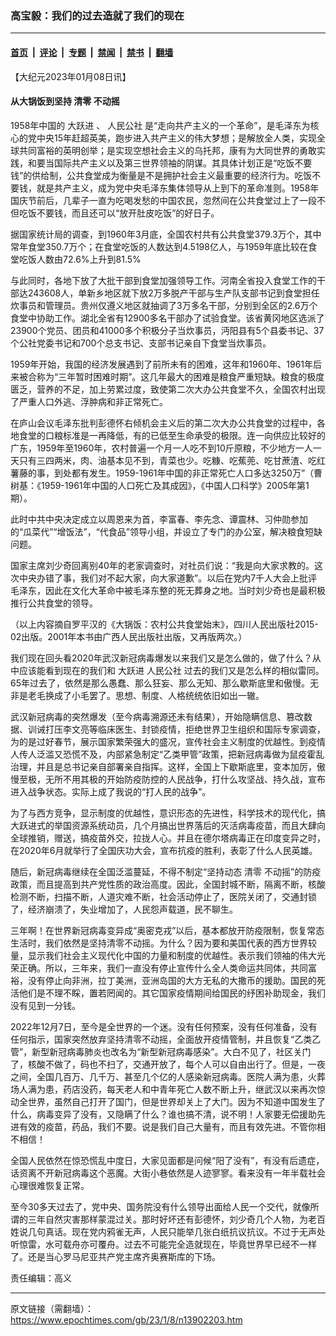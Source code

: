 ### 高宝毅：我们的过去造就了我们的现在

---

#### [首页](../../../..?n13902203) &nbsp;|&nbsp; [评论](../../../../../epoch-comment?n13902203) &nbsp;|&nbsp; [专题](../../../../../epoch-special?n13902203) &nbsp;|&nbsp; [禁闻](../../../../../epoch-news?n13902203) &nbsp;|&nbsp; [禁书](../../../../../books?n13902203) &nbsp;|&nbsp; [翻墙](https://github.com/gfw-breaker/nogfw/blob/master/README.md?n13902203)


<div class="post_content" id="artbody" itemprop="articleBody">
 <!-- article content begin -->
 <p>
  【大纪元2023年01月08日讯】
 </p>
 <h4>
  从大锅饭到坚持
  <ok href="https://www.epochtimes.com/gb/tag/%E6%B8%85%E9%9B%B6.html">
   清零
  </ok>
  不动摇
 </h4>
 <p>
  1958年中国的
  <ok href="https://www.epochtimes.com/gb/tag/%E5%A4%A7%E8%B7%83%E8%BF%9B.html">
   大跃进
  </ok>
  、
  <ok href="https://www.epochtimes.com/gb/tag/%E4%BA%BA%E6%B0%91%E5%85%AC%E7%A4%BE.html">
   人民公社
  </ok>
  是“走向共产主义的一个革命”，是毛泽东为核心的党中央15年赶超英美，跑步进入共产主义的伟大梦想；是解放全人类，实现全球共同富裕的英明创举；是实现空想社会主义的乌托邦，康有为大同世界的勇敢实践，和要当国际共产主义以及第三世界领袖的阴谋。其具体计划正是“吃饭不要钱”的供给制，公共食堂成为衡量是不是拥护社会主义最重要的经济行为。吃饭不要钱，就是共产主义，成为党中央毛泽东集体领导从上到下的革命准则。1958年国庆节前后，几辈子一直为吃喝发愁的中国农民，忽然间在公共食堂过上了一段不但吃饭不要钱，而且还可以“放开肚皮吃饭”的好日子。
 </p>
 <p>
  据国家统计局的调查，到1960年3月底，全国农村共有公共食堂379.3万个，其中常年食堂350.7万个；在食堂吃饭的人数达到4.5198亿人，与1959年底比较在食堂吃饭人数由72.6%上升到81.5%
 </p>
 <p>
  与此同时，各地下放了大批干部到食堂加强领导工作。河南全省投入食堂工作的干部达243608人，单新乡地区就下放2万多脱产干部与生产队支部书记到食堂担任炊事员和管理员。贵州仅遵义地区就抽调了3万多名干部，分别到全区的2.6万个食堂中协助工作。湖北全省有12900多名干部办了试验食堂。该省黄冈地区选派了23900个党员、团员和41000多个积极分子当炊事员，沔阳县有5个县委书记、37个公社党委书记和700个总支书记、支部书记亲自下食堂当炊事员。
 </p>
 <p>
  1959年开始，我国的经济发展遇到了前所未有的困难，这年和1960年、1961年后来被合称为“三年暂时困难时期”。这几年最大的困难是粮食严重短缺。粮食的极度匮乏，营养的不足，加上劳累过度，致使第二次大办公共食堂不久，全国农村出现了严重人口外逃、浮肿病和非正常死亡。
 </p>
 <p>
  在庐山会议毛泽东批判彭德怀右倾机会主义后的第二次大办公共食堂的过程中，各地食堂的口粮标准是一再降低，有的已低至生命承受的极限。连一向供应比较好的广东，1959年至1960年，农村普遍一个月一人吃不到10斤原粮，不少地方一人一天只有三四两米，肉、油基本见不到，青菜也少。吃糠、吃蕉蔸、吃甘蔗渣、吃红薯藤的事，到处都有发生。1959-1961年中国的非正常死亡人口多达3250万”（曹树基：《1959-1961年中国的人口死亡及其成因》，《中国人口科学》2005年第1期）。
 </p>
 <p>
  此时中共中央决定成立以周恩来为首，李富春、李先念、谭震林、习仲勋参加的“瓜菜代”“增饭法”，“代食品”领导小组，并设立了专门的办公室，解决粮食短缺问题。
 </p>
 <p>
  国家主席刘少奇回离别40年的老家调查时，对社员们说：“我是向大家求教的。这次中央办错了事，我们对不起大家，向大家道歉”。以后在党内7千人大会上批评毛泽东，因此在文化大革命中被毛泽东整的死无葬身之地。当时刘少奇也是最积极推行公共食堂的领导。
 </p>
 <p>
  （以上内容摘自罗平汉的《大锅饭：农村公共食堂始末》，四川人民出版社2015-02出版。2001年本书由广西人民出版社出版，又再版两次。）
 </p>
 <p>
  我们现在回头看2020年武汉新冠病毒爆发以来我们又是怎么做的，做了什么？从中应该能看到现在的我们和
  <ok href="https://www.epochtimes.com/gb/tag/%E5%A4%A7%E8%B7%83%E8%BF%9B.html">
   大跃进
  </ok>
  <ok href="https://www.epochtimes.com/gb/tag/%E4%BA%BA%E6%B0%91%E5%85%AC%E7%A4%BE.html">
   人民公社
  </ok>
  过去的我们又是怎么样的相似雷同。65年过去了，依然是那么愚蠢、那么狂妄、那么无知、那么歇斯底里和傲慢。无非是老毛换成了小毛罢了。思想、制度、人格统统依旧如出一辙。
 </p>
 <p>
  武汉新冠病毒的突然爆发（至今病毒溯源还未有结果），开始隐瞒信息、篡改数据、训诫打压李文亮等临床医生、封锁疫情，拒绝世界卫生组织和国际专家调查，为的是过好春节，展示国家繁荣强大的盛况，宣传社会主义制度的优越性。到疫情人传人泛滥又恐慌不及，内部紧急制定“乙类甲管”政策，把新冠病毒做为鼠疫霍乱治理，并且是总书记亲自部署亲自指挥。这样，全国上下歇斯底里，变本加厉，傲慢至极，无所不用其极的开始防疫防控的人民战争，打什么攻坚战、持久战，宣布进入战争状态。实际上成了我说的“打人民的战争”。
 </p>
 <p>
  为了与西方竞争，显示制度的优越性，意识形态的先进性，科学技术的现代化，搞大跃进式的举国资源系统动员，几个月搞出世界落后的灭活病毒疫苗，而且大肆向全球推销，赠送，搞疫苗外交，拉拢人心。并且在德尔塔病毒正在印度变异之时，在2020年6月就举行了全国庆功大会，宣布抗疫的胜利，表彰了什么人民英雄。
 </p>
 <p>
  随后，新冠病毒继续在全国泛滥蔓延，不得不制定“坚持动态
  <ok href="https://www.epochtimes.com/gb/tag/%E6%B8%85%E9%9B%B6.html">
   清零
  </ok>
  不动摇”的防疫政策，而且提高到共产党性质的政治高度。因此，全国封城不断，隔离不断，核酸检测不断，扫描不断，人道灾难不断，社会活动停止了，医院关闭了，交通封锁了，经济崩溃了，失业增加了，人民怨声载道，民不聊生。
 </p>
 <p>
  三年啊！在世界新冠病毒变异成“奥密克戎”以后，基本都放开防疫限制，恢复常态生活时，我们依然是坚持清零不动摇。为什么？因为要和美国代表的西方世界较量，显示我们社会主义现代化中国的力量和制度的优越性。表示我们领袖的伟大光荣正确。所以，三年来，我们一直没有停止宣传什么全人类命运共同体，共同富裕，没有停止向非洲，拉丁美洲，亚洲岛国的大方无私的大撒币的援助。国民的死活他们是不理不睬，置若罔闻的。其它国家疫情期间给国民的纾困补助现金，我们没有见到一分钱。
 </p>
 <p>
  2022年12月7日，至今是全世界的一个迷。没有任何预案，没有任何准备，没有任何指示，国家突然放弃坚持清零不动摇，全面放开疫情管制，并且恢复“乙类乙管”，新型新冠病毒肺炎也改名为“新型新冠病毒感染”。大白不见了，社区关门了，核酸不做了，码也不扫了，交通开放了，每个人可以自由出行了。但是，一夜之间，全国几百万、几千万、甚至几个亿的人感染新冠病毒。医院人满为患，火葬场人满为患，药店没药，每天老人和中青年死亡人数不断上升，继武汉以来再次惊动全世界，虽然自己打开了国门，但是世界却关上了大门。因为不知道中国发生了什么，病毒变异了没有，又隐瞒了什么？谁也搞不清，说不明！人家要无偿援助先进有效的疫苗，药品，我们不要。说是我们自己大量有，而且有效先进。不管你相不相信！
 </p>
 <p>
  全国人民依然在惊恐慌乱中度日，大家见面都是问候“阳了没有”，有没有后遗症，话资离不开新冠病毒这个恶魔。大街小巷依然是人迹寥寥。看来没有一年半载社会心理很难恢复正常。
 </p>
 <p>
  至今30多天过去了，党中央、国务院没有什么领导出面给人民一个交代，就像所谓的三年自然灾害那样蒙混过关。那时好坏还有彭德怀，刘少奇几个人物，为老百姓说几句真话。现在党内鸦雀无声，人民只能举几张白纸抗议抗议。不过于无声处听惊雷，水可载舟亦可覆舟。过去不可能完全造就现在，毕竟世界早已经不一样了。还是当心罗马尼亚共产党主席齐奥赛斯库的下场。
 </p>
 <p>
  责任编辑：高义
 </p>
 <!-- article content end -->
 <div id="below_article_ad">
 </div>
</div>


---

原文链接（需翻墙）：https://www.epochtimes.com/gb/23/1/8/n13902203.htm